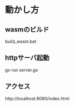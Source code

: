 # 動かし方

## wasmのビルド
build_wasm.bat

## httpサーバ起動
go run server.go

## アクセス
http://localhost:8080/index.html
